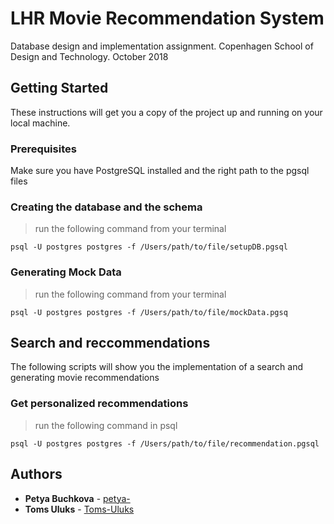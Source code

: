 # LHR Movie Recommendation System

Database design and implementation assignment. Copenhagen School of Design and Technology. October 2018

## Getting Started

These instructions will get you a copy of the project up and running on your local machine.

### Prerequisites

Make sure you have PostgreSQL installed and the right path to the pgsql files


### Creating the database and the schema
>run the following command from your terminal 
```
psql -U postgres postgres -f /Users/path/to/file/setupDB.pgsql
```

### Generating Mock Data
>run the following command from your terminal
```
psql -U postgres postgres -f /Users/path/to/file/mockData.pgsq
```

## Search and reccommendations

The following scripts will show you the implementation of a search and generating movie recommendations

### Get personalized recommendations
>run the following command in psql
```
psql -U postgres postgres -f /Users/path/to/file/recommendation.pgsql
```

## Authors

* **Petya Buchkova** - [petya-](https://github.com/petya-)
* **Toms Uluks** - [Toms-Uluks](https://github.com/Toms-Uluks)
